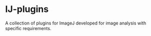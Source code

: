 # IJ-plugins
A collection of plugins for ImageJ developed for image analysis with specific requirements.
